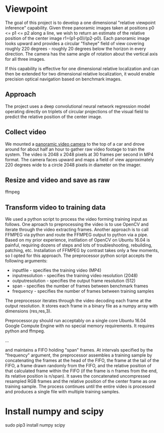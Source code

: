 # Viewpoint
The goal of this project is to develop a one dimensional "relative viewpoint inference" capability. Given three panoramic images taken at positions p0 <= p1 <= p2 along a line, we wish to return an estimate of the relative position of the center image r1=(p1-p0)/(p2-p0). Each panoramic image looks upward and provides a circular "fisheye" field of view covering roughly 220 degrees - roughly 20 degrees below the horizon in every direction. The camera has the same angle of rotation about the vertical axis for all three images.

If this capability is effective for one dimensional relative localization and can then be extended for two dimensional relative localization, it would enable precision optical navigation based on benchmark images.

## Approach
The project uses a deep convolutional neural network regression model operating directly on triplets of circular projections of the visual field to predict the relative position of the center image.

## Collect video
We mounted a [panoramic video camera](https://www.amazon.com/Andoer-Fisheye-Panorama-Activities-Camcorder/dp/B01JUFQMFW/ref=pd_sbs_421_16?_encoding=UTF8&pd_rd_i=B01JUFQMFW&pd_rd_r=KNNK4V678MFWVSHM7P1W&pd_rd_w=MjUET&pd_rd_wg=l9Yos&psc=1&refRID=KNNK4V678MFWVSHM7P1W) to the top of a car and drove around for about half an hour to gather raw video footage to train the system. The video is 2048 x 2048 pixels at 30 frames per second in MP4 format. The camera faces upward and maps a field of view approximately 220 degrees wide to a circle 2048 pixels in diameter on the imager.

## Resize and video and save as raw
ffmpeg 

## Transform video to training data
We used a python script to process the video forming training input as follows. One aproach to preprocessing the video is to use OpenCV and iterate through the video extracting frames. Another approach is to call FFMPEG via python and route the FFMPEG output to python via a pipe. Based on my prior experience, instllation of OpenCV on Ubuntu 16.04 is painful, requiring dozens of steps and lots of troubleshooting, rebuilding, patching, etc. Installation of FFMPEG by contrast takes only a few moments, so I opted for this approach. The preprocessor python script accepts the following arguments:

* inputfile - specifies the training video (MP4)
* inputresolution - specifies the training video resolution (2048)
* outputresolution - specifies the output frame resolution (512)
* span - specifies the number of frames between benchmark frames
* frequency - specifies the number of frames between training samples

The preprocessor iterates through the video decoding each frame at the output resolution. It stores each frame in a binary file as a numpy array with dimensions (res,res,3).

Preprocessor.py should run acceptably on a single core Ubuntu 16.04 Google Compute Engine with no special memory requirements. It requires python and ffmpeg.

...

and maintains a FIFO holding "span" frames. At intervals specified by the "frequency" argument, the preprocessor assembles a training sample by concatenating the frames at the head of the FIFO, the frame at the tail of the FIFO, a frame drawn randomly from the FIFO, and the relative position of that calculated frame within the FIFO (if the frame is n frames from the end, its relative position is n/span). It saves the concatenated uncompressed resampled RGB frames and the relative position of the center frame as one training sample. The process continues until the entire video is processed and produces a single file with multiple training samples.



# Install numpy and scipy
sudo pip3 install numpy scipy
